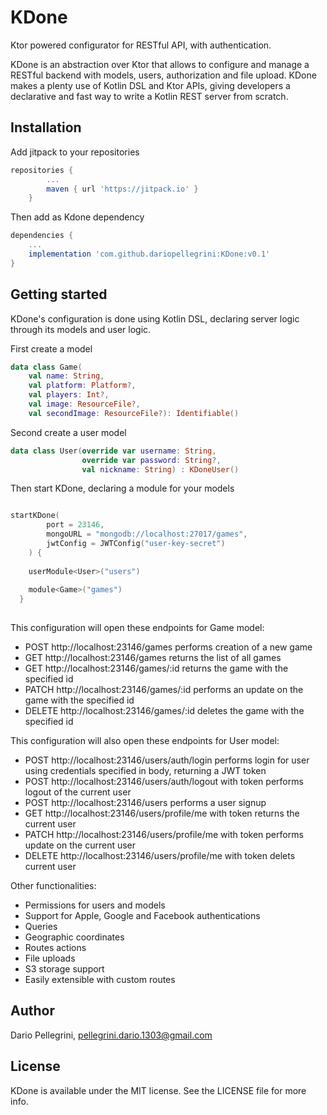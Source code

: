 # KDone

Ktor powered configurator for RESTful API, with authentication.

KDone is an abstraction over Ktor that allows to configure and manage a RESTful backend with models, users, authorization and file upload. KDone makes a plenty use of Kotlin DSL and Ktor APIs, giving developers a declarative and fast way to write a Kotlin REST server from scratch.

## Installation

Add jitpack to your repositories
``` groovy
repositories {
        ...
        maven { url 'https://jitpack.io' }
    }
```
Then add as Kdone dependency
``` groovy
dependencies {
    ...
    implementation 'com.github.dariopellegrini:KDone:v0.1'
}
```

## Getting started

KDone's configuration is done using Kotlin DSL, declaring server logic through its models and user logic.

First create a model
```kotlin
data class Game(
    val name: String,
    val platform: Platform?,
    val players: Int?,
    val image: ResourceFile?,
    val secondImage: ResourceFile?): Identifiable()
```

Second create a user model
```kotlin
data class User(override var username: String,
                override var password: String?,
                val nickname: String) : KDoneUser()
```

Then start KDone, declaring a module for your models
```kotlin

startKDone(
        port = 23146,
        mongoURL = "mongodb://localhost:27017/games",
        jwtConfig = JWTConfig("user-key-secret")
    ) {
    
    userModule<User>("users")
    
    module<Game>("games")
  }
    
```

This configuration will open these endpoints for Game model:

- POST http://localhost:23146/games performs creation of a new game
- GET http://localhost:23146/games returns the list of all games
- GET http://localhost:23146/games/:id returns the game with the specified id
- PATCH http://localhost:23146/games/:id performs an update on the game with the specified id
- DELETE http://localhost:23146/games/:id deletes the game with the specified id


This configuration will also open these endpoints for User model:
- POST http://localhost:23146/users/auth/login performs login for user using credentials specified in body, returning a JWT token
- POST http://localhost:23146/users/auth/logout with token performs logout of the current user
- POST http://localhost:23146/users performs a user signup
- GET http://localhost:23146/users/profile/me with token returns the current user
- PATCH http://localhost:23146/users/profile/me with token performs update on the current user
- DELETE http://localhost:23146/users/profile/me with token delets current user

Other functionalities:
- Permissions for users and models
- Support for Apple, Google and Facebook authentications
- Queries
- Geographic coordinates
- Routes actions
- File uploads
- S3 storage support
- Easily extensible with custom routes

## Author

Dario Pellegrini, pellegrini.dario.1303@gmail.com

## License

KDone is available under the MIT license. See the LICENSE file for more info.
